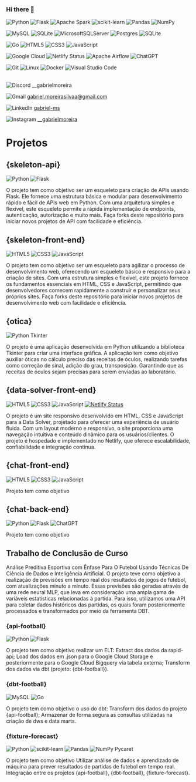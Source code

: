 ### Hi there 👋

<!--
www.kibum.com.br/stacks
www.kibum.com.br/icons
www.kibum.com.br/stats
www.kibum.com.br/emoji
-->

![Python](https://img.shields.io/badge/python-3670A0?style=for-the-badge&logo=python&logoColor=ffdd54)
![Flask](https://img.shields.io/badge/flask-%23000.svg?style=for-the-badge&logo=flask&logoColor=white)
![Apache Spark](https://img.shields.io/badge/Apache%20Spark-FDEE21?style=flat-square&logo=apachespark&logoColor=black)
![scikit-learn](https://img.shields.io/badge/scikit--learn-%23F7931E.svg?style=for-the-badge&logo=scikit-learn&logoColor=white)
![Pandas](https://img.shields.io/badge/pandas-%23150458.svg?style=for-the-badge&logo=pandas&logoColor=white)
![NumPy](https://img.shields.io/badge/numpy-%23013243.svg?style=for-the-badge&logo=numpy&logoColor=white)

![MySQL](https://img.shields.io/badge/mysql-4479A1.svg?style=for-the-badge&logo=mysql&logoColor=white)
![SQLite](https://img.shields.io/badge/sqlite-%2307405e.svg?style=for-the-badge&logo=sqlite&logoColor=white)
![MicrosoftSQLServer](https://img.shields.io/badge/Microsoft%20SQL%20Server-CC2927?style=for-the-badge&logo=microsoft%20sql%20server&logoColor=white)
![Postgres](https://img.shields.io/badge/postgres-%23316192.svg?style=for-the-badge&logo=postgresql&logoColor=white)
![SQLite](https://img.shields.io/badge/sqlite-%2307405e.svg?style=for-the-badge&logo=sqlite&logoColor=white)

![Go](https://img.shields.io/badge/go-%2300ADD8.svg?style=for-the-badge&logo=go&logoColor=white)
![HTML5](https://img.shields.io/badge/html5-%23E34F26.svg?style=for-the-badge&logo=html5&logoColor=white)
![CSS3](https://img.shields.io/badge/css3-%231572B6.svg?style=for-the-badge&logo=css3&logoColor=white)
![JavaScript](https://img.shields.io/badge/javascript-%23323330.svg?style=for-the-badge&logo=javascript&logoColor=%23F7DF1E)

![Google Cloud](https://img.shields.io/badge/GoogleCloud-%234285F4.svg?style=for-the-badge&logo=google-cloud&logoColor=white)
![Netlify Status](https://api.netlify.com/api/v1/badges/c2b5ea8c-6512-42bf-91e0-fcac23542161/deploy-status)
![Apache Airflow](https://img.shields.io/badge/Apache%20Airflow-017CEE?style=for-the-badge&logo=Apache%20Airflow&logoColor=white)
![ChatGPT](https://img.shields.io/badge/chatGPT-74aa9c?style=for-the-badge&logo=openai&logoColor=white)

![Git](https://img.shields.io/badge/git-%23F05033.svg?style=for-the-badge&logo=git&logoColor=white)
![Linux](https://img.shields.io/badge/Linux-FCC624?style=for-the-badge&logo=linux&logoColor=black)
![Docker](https://img.shields.io/badge/docker-%230db7ed.svg?style=for-the-badge&logo=docker&logoColor=white)
![Visual Studio Code](https://img.shields.io/badge/Visual%20Studio%20Code-0078d7.svg?style=for-the-badge&logo=visual-studio-code&logoColor=white)
<br><br>

![Discord](https://img.shields.io/badge/Discord-%235865F2.svg?style=for-the-badge&logo=discord&logoColor=white)
__gabrielmoreira

![Gmail](https://img.shields.io/badge/Gmail-D14836?style=for-the-badge&logo=gmail&logoColor=white)
gabriel.moreirasilvaa@gmail.com

![LinkedIn](https://img.shields.io/badge/linkedin-%230077B5.svg?style=for-the-badge&logo=linkedin&logoColor=white)
[gabriel-ms](https://www.linkedin.com/in/gabriel-ms/)

![Instagram](https://img.shields.io/badge/Instagram-%23E4405F.svg?style=for-the-badge&logo=Instagram&logoColor=white)
[__gabrielmoreira](https://www.instagram.com/__gabrielmoreira/)







# Projetos

## {skeleton-api}
![Python](https://img.shields.io/badge/python-3670A0?style=for-the-badge&logo=python&logoColor=ffdd54)
![Flask](https://img.shields.io/badge/flask-%23000.svg?style=for-the-badge&logo=flask&logoColor=white)

O projeto tem como objetivo ser um esqueleto para criação de APIs usando Flask. Ele fornece uma estrutura básica e modular para desenvolvimento rápido e fácil de APIs web em Python. Com uma arquitetura simples e flexível, este esqueleto permite a rápida implementação de endpoints, autenticação, autorização e muito mais. Faça forks deste repositório para iniciar novos projetos de API com facilidade e eficiência.


## {skeleton-front-end}
![HTML5](https://img.shields.io/badge/html5-%23E34F26.svg?style=for-the-badge&logo=html5&logoColor=white)
![CSS3](https://img.shields.io/badge/css3-%231572B6.svg?style=for-the-badge&logo=css3&logoColor=white)
![JavaScript](https://img.shields.io/badge/javascript-%23323330.svg?style=for-the-badge&logo=javascript&logoColor=%23F7DF1E)

O projeto tem como objetivo ser um esqueleto para agilizar o processo de desenvolvimento web, oferecendo um esqueleto básico e responsivo para a criação de sites. Com uma estrutura simples e flexível, este projeto fornece os fundamentos essenciais em HTML, CSS e JavaScript, permitindo que desenvolvedores comecem rapidamente a construir e personalizar seus próprios sites. Faça forks deste repositório para iniciar novos projetos de desenvolvimento web com facilidade e eficiência.


## {otica}
![Python](https://img.shields.io/badge/python-3670A0?style=for-the-badge&logo=python&logoColor=ffdd54)
Tkinter

O projeto é uma aplicação desenvolvida em Python utilizando a biblioteca Tkinter para criar uma interface gráfica. A aplicação tem como objetivo auxiliar óticas no cálculo preciso das receitas de óculos, realizando tarefas como correção de sinal, adição do grau, transposição. Garantindo que as receitas de óculos sejam precisas para serem enviadas ao laboratório.


## {data-solver-front-end}
![HTML5](https://img.shields.io/badge/html5-%23E34F26.svg?style=for-the-badge&logo=html5&logoColor=white)
![CSS3](https://img.shields.io/badge/css3-%231572B6.svg?style=for-the-badge&logo=css3&logoColor=white)
![JavaScript](https://img.shields.io/badge/javascript-%23323330.svg?style=for-the-badge&logo=javascript&logoColor=%23F7DF1E)
[![Netlify Status](https://api.netlify.com/api/v1/badges/c2b5ea8c-6512-42bf-91e0-fcac23542161/deploy-status)](https://app.netlify.com/sites/datasolver/deploys)

O projeto é um site responsivo desenvolvido em HTML, CSS e JavaScript para a Data Solver, projetado para oferecer uma experiência de usuário fluida. Com um layout moderno e responsivo, o site proporciona uma navegação intuitiva e conteúdo dinâmico para os usuários/clientes.
O projeto é hospedado e implementado no Netlify, que oferece escalabilidade, confiabilidade e integração contínua.


## {chat-front-end}
![HTML5](https://img.shields.io/badge/html5-%23E34F26.svg?style=for-the-badge&logo=html5&logoColor=white)
![CSS3](https://img.shields.io/badge/css3-%231572B6.svg?style=for-the-badge&logo=css3&logoColor=white)
![JavaScript](https://img.shields.io/badge/javascript-%23323330.svg?style=for-the-badge&logo=javascript&logoColor=%23F7DF1E)

Projeto tem como objetivo


## {chat-back-end}
![Python](https://img.shields.io/badge/python-3670A0?style=for-the-badge&logo=python&logoColor=ffdd54)
![Flask](https://img.shields.io/badge/flask-%23000.svg?style=for-the-badge&logo=flask&logoColor=white)
![ChatGPT](https://img.shields.io/badge/chatGPT-74aa9c?style=for-the-badge&logo=openai&logoColor=white)

Projeto tem como objetivo


## Trabalho de Conclusão de Curso
Análise Preditiva Esportiva com Ênfase Para O Futebol Usando Técnicas De Ciência de Dados e Inteligência Artificial.
O projeto teve como objetivo a realização de previsões em tempo real dos resultados de jogos de futebol, com atualizações minuto a minuto. Essas previsões são geradas através de uma rede neural MLP, que leva em consideração uma ampla gama de variáveis estatísticas relacionadas à partida.
Para isso, utilizamos uma API para coletar dados históricos das partidas, os quais foram posteriormente processados e transformados por meio da ferramenta DBT.

### {api-football}
![Python](https://img.shields.io/badge/python-3670A0?style=for-the-badge&logo=python&logoColor=ffdd54)
![Flask](https://img.shields.io/badge/flask-%23000.svg?style=for-the-badge&logo=flask&logoColor=white)

O projeto tem como objetivo realizar um ELT: Extract dos dados da rapid-api; Load dos dados em .json para o Google Cloud Storage e posteriormente para o Google Cloud Bigquery via tabela externa; Transform dos dados via dbt (projeto: {dbt-football}).


### {dbt-football}
![MySQL](https://img.shields.io/badge/mysql-4479A1.svg?style=for-the-badge&logo=mysql&logoColor=white)
![Go](https://img.shields.io/badge/go-%2300ADD8.svg?style=for-the-badge&logo=go&logoColor=white)

O projeto tem como objetivo o uso do dbt:  Transform dos dados do projeto {api-football};
Armazenar de forma segura as consultas utilizadas na criação de dws e data marts.


### {fixture-forecast}
![Python](https://img.shields.io/badge/python-3670A0?style=for-the-badge&logo=python&logoColor=ffdd54)
![scikit-learn](https://img.shields.io/badge/scikit--learn-%23F7931E.svg?style=for-the-badge&logo=scikit-learn&logoColor=white)
![Pandas](https://img.shields.io/badge/pandas-%23150458.svg?style=for-the-badge&logo=pandas&logoColor=white)
![NumPy](https://img.shields.io/badge/numpy-%23013243.svg?style=for-the-badge&logo=numpy&logoColor=white)
Pycaret

O projeto tem como objetivo Utilizar análise de dados e aprendizado de máquina para prever resultados de partidas de futebol em tempo real.
Integração entre os projetos {api-football}, {dbt-football}, {fixture-forecast}.

